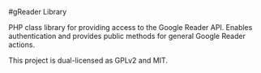 #gReader Library

PHP class library for providing access to the Google Reader API. Enables authentication and provides public methods for general Google Reader actions.

This project is dual-licensed as GPLv2 and MIT.
